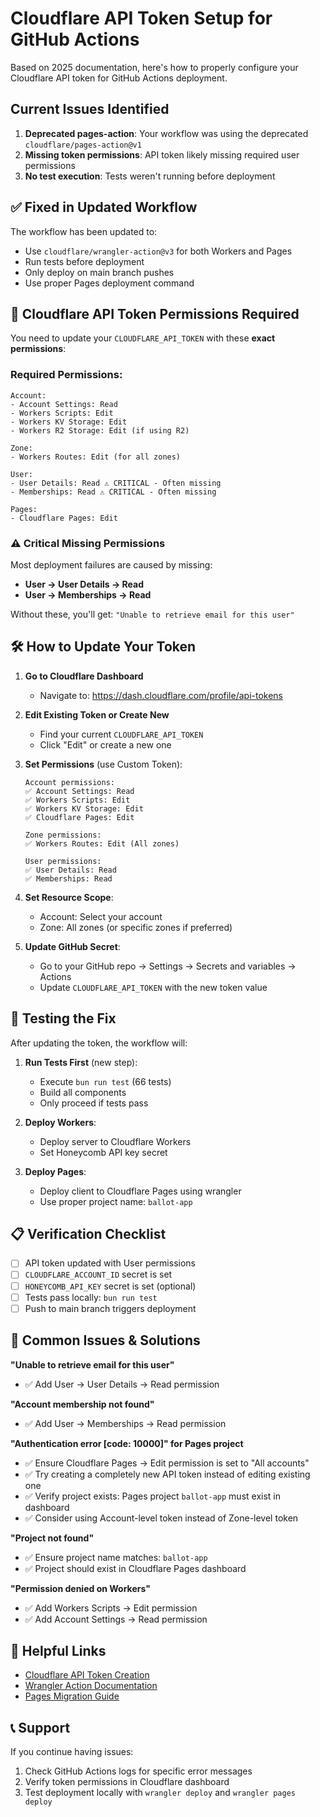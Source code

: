 # Cloudflare API Token Setup for GitHub Actions

Based on 2025 documentation, here's how to properly configure your Cloudflare API token for GitHub Actions deployment.

## Current Issues Identified

1. **Deprecated pages-action**: Your workflow was using the deprecated `cloudflare/pages-action@v1`
2. **Missing token permissions**: API token likely missing required user permissions
3. **No test execution**: Tests weren't running before deployment

## ✅ Fixed in Updated Workflow

The workflow has been updated to:
- Use `cloudflare/wrangler-action@v3` for both Workers and Pages
- Run tests before deployment
- Only deploy on main branch pushes
- Use proper Pages deployment command

## 🔧 Cloudflare API Token Permissions Required

You need to update your `CLOUDFLARE_API_TOKEN` with these **exact permissions**:

### Required Permissions:
```
Account:
- Account Settings: Read
- Workers Scripts: Edit  
- Workers KV Storage: Edit
- Workers R2 Storage: Edit (if using R2)

Zone:
- Workers Routes: Edit (for all zones)

User:
- User Details: Read ⚠️ CRITICAL - Often missing
- Memberships: Read ⚠️ CRITICAL - Often missing  

Pages:
- Cloudflare Pages: Edit
```

### ⚠️ Critical Missing Permissions
Most deployment failures are caused by missing:
- **User → User Details → Read**
- **User → Memberships → Read**

Without these, you'll get: `"Unable to retrieve email for this user"`

## 🛠️ How to Update Your Token

1. **Go to Cloudflare Dashboard**
   - Navigate to: https://dash.cloudflare.com/profile/api-tokens

2. **Edit Existing Token or Create New**
   - Find your current `CLOUDFLARE_API_TOKEN`
   - Click "Edit" or create a new one

3. **Set Permissions** (use Custom Token):
   ```
   Account permissions:
   ✅ Account Settings: Read
   ✅ Workers Scripts: Edit
   ✅ Workers KV Storage: Edit
   ✅ Cloudflare Pages: Edit
   
   Zone permissions:
   ✅ Workers Routes: Edit (All zones)
   
   User permissions:
   ✅ User Details: Read
   ✅ Memberships: Read
   ```

4. **Set Resource Scope**:
   - Account: Select your account
   - Zone: All zones (or specific zones if preferred)

5. **Update GitHub Secret**:
   - Go to your GitHub repo → Settings → Secrets and variables → Actions
   - Update `CLOUDFLARE_API_TOKEN` with the new token value

## 🧪 Testing the Fix

After updating the token, the workflow will:

1. **Run Tests First** (new step):
   - Execute `bun run test` (66 tests)
   - Build all components
   - Only proceed if tests pass

2. **Deploy Workers**:
   - Deploy server to Cloudflare Workers
   - Set Honeycomb API key secret

3. **Deploy Pages**:
   - Deploy client to Cloudflare Pages using wrangler
   - Use proper project name: `ballot-app`

## 📋 Verification Checklist

- [ ] API token updated with User permissions
- [ ] `CLOUDFLARE_ACCOUNT_ID` secret is set
- [ ] `HONEYCOMB_API_KEY` secret is set (optional)
- [ ] Tests pass locally: `bun run test`
- [ ] Push to main branch triggers deployment

## 🚨 Common Issues & Solutions

**"Unable to retrieve email for this user"**
- ✅ Add User → User Details → Read permission

**"Account membership not found"**  
- ✅ Add User → Memberships → Read permission

**"Authentication error [code: 10000]" for Pages project**
- ✅ Ensure Cloudflare Pages → Edit permission is set to "All accounts"
- ✅ Try creating a completely new API token instead of editing existing one
- ✅ Verify project exists: Pages project `ballot-app` must exist in dashboard
- ✅ Consider using Account-level token instead of Zone-level token

**"Project not found"**
- ✅ Ensure project name matches: `ballot-app`
- ✅ Project should exist in Cloudflare Pages dashboard

**"Permission denied on Workers"**
- ✅ Add Workers Scripts → Edit permission
- ✅ Add Account Settings → Read permission

## 🔗 Helpful Links

- [Cloudflare API Token Creation](https://dash.cloudflare.com/profile/api-tokens)
- [Wrangler Action Documentation](https://github.com/cloudflare/wrangler-action)
- [Pages Migration Guide](https://developers.cloudflare.com/pages/)

## 📞 Support

If you continue having issues:
1. Check GitHub Actions logs for specific error messages
2. Verify token permissions in Cloudflare dashboard
3. Test deployment locally with `wrangler deploy` and `wrangler pages deploy`